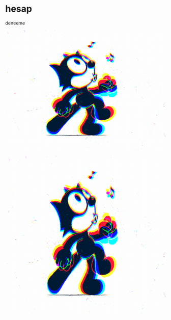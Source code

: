 # hesap
deneeme


 
  ![github](https://github.com/UgurArii/hesap/blob/main/5eeea355389655.59822ff824b72.gif)
<p><img align="right" src="https://github.com/UgurArii/hesap/blob/main/5eeea355389655.59822ff824b72.gif" width="500" height="500"/></p>
